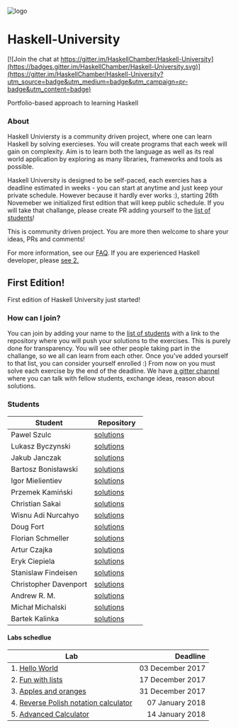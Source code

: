 ![logo](hu-logo.jpg)
# Haskell-University
[![Join the chat at https://gitter.im/HaskellChamber/Haskell-University](https://badges.gitter.im/HaskellChamber/Haskell-University.svg)](https://gitter.im/HaskellChamber/Haskell-University?utm_source=badge&utm_medium=badge&utm_campaign=pr-badge&utm_content=badge)

Portfolio-based approach to learning Haskell

### About

Haskell Univiersty is a community driven project, where one can learn Haskell by solving exercieses. You will create programs that each week will gain on complexity.  Aim is to learn both the language as well as its real world application by exploring as many libraries, frameworks and tools as possible.

Haskell University is designed to be self-paced, each exercies has a deadline estimated in weeks - you can start at anytime and just keep your private schedule. However because it hardly ever works :), starting 26th Novemeber we initialized first edition that will keep public schedule. If you will take that challange, please create PR adding yourself to the [list of students](#students)!

This is community driven project. You are more then welcome to share your ideas, PRs and comments!

For more information, see our [FAQ](#faq). If you are experienced Haskell developer, please [see 2.](#2-im-senior-haskell-developer-can-i-help)

## First Edition!

First edition of Haskell University just started! 

### How can I join?

You can join by adding your name to the [list of students](#students) with a link to the repository where you will push your solutions to the exercises. This is purely done for transparency. You will see other people taking part in the challange, so we all can learn from each other.
Once you've added yourself to that list, you can consider yourself enrolled :) From now on you must solve each exercise by the end of the deadline. We have [a gitter channel](https://gitter.im/HaskellChamber/Haskell-University?utm_source=badge&utm_medium=badge&utm_campaign=pr-badge&utm_content=badge) where you can talk with fellow students, exchange ideas, reason about solutions.

### Students

| Student                 | Repository                                                                       |
| ----------------------  | -------------------------------------------------------------------------------- |
| Pawel Szulc             | [solutions](https://github.com/rabbitonweb/HaskellUniversity-semester1)          |
| Lukasz Byczynski        | [solutions](https://github.com/LukaszByczynski/HaskellUniversity-semester1)      |
| Jakub Janczak           | [solutions](https://github.com/kubek2k/HaskellUniversityExercises)               |
| Bartosz Bonisławski     | [solutions](https://github.com/bbonislawski/HaskellUniversity-semester1)         |
| Igor Mielientiev        | [solutions](https://github.com/mielientiev/Haskell-University-semester1)         |
| Przemek Kamiński        | [solutions](https://github.com/CGenie/HaskellUniversity-semester1)               |
| Christian Sakai         | [solutions](https://github.com/christiansakai/HaskellUniversity-solutions)       |
| Wisnu Adi Nurcahyo      | [solutions](https://github.com/wisn/Haskell-University-Solutions)                |
| Doug Fort               | [solutions](https://github.com/dougfort/Haskell-University-semester1)            |
| Florian Schmeller       | [solutions](https://github.com/fschmllr/HU-Semester1)                            |
| Artur Czajka            | [solutions](https://github.com/tr00per/HaskellUniversity-solutions)              |
| Eryk Ciepiela           | [solutions](https://github.com/erykciepiela/HaskellUniversity-semester1)         |
| Stanislaw Findeisen     | [solutions](https://github.com/sfindeisen/Haskell-University-1)                  |
| Christopher Davenport   | [solutions](https://github.com/ChristopherDavenport/HaskellUniversity-semester1) |
| Andrew R. M.            | [solutions](https://github.com/nixy/haskell-university-solutions)                |
| Michał Michalski        | [solutions](https://github.com/regispl/HaskellUniversity-semester1)              |
| Bartek Kalinka          | [solutions](https://github.com/bartekkalinka/haskell-university-solutions)       |

#### Labs schedlue

| Lab                                                                                | Deadline            |
| ---------------------------------------------------------------------------------- | -------------------:|
| 1. [Hello World](Lab001.md)                                                        |    03 December 2017 |
| 2. [Fun with lists](Lab002.md)                                                     |    17 December 2017 |
| 3. [Apples and oranges](Lab003.md)                                                 |    31 December 2017 |
| 4. [Reverse Polish notation calculator](Lab004.md)                                 |    07 January  2018 |
| 5. [Advanced Calculator](Lab005.md)                                                |    14 January  2018 |
